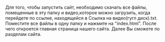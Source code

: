 Для того, чтобы запустить сайт, необходимо скачать все файлы, помещенные в эту папку и видео,которое можно загрузить, когда перейдете по ссылке, находящейся в Ссылка на видео(гугл диск).txt.
Поместите все файлы в одну папку и нажмите на "index.html". После чего откроется главная страница нашего сайта. Далее Вы сможете по разделам сайта.
